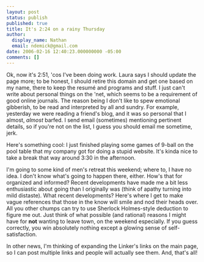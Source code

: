 ```yaml
---
layout: post
status: publish
published: true
title: It's 2:24 on a rainy Thursday
author:
  display_name: Nathan
  email: ndemick@gmail.com
date: 2006-02-16 12:40:23.000000000 -05:00
comments: []
---
```

Ok, now it's 2:51, 'cos I've been doing work. Laura says I should update the
page more; to be honest, I should retire this domain and get one based on my
name, there to keep the resum&eacute; and programs and stuff. I just can't
write about personal things on the 'net, which seems to be a requirement of
good online journals. The reason being I don't like to spew emotional gibberish,
to be read and interpreted by all and sundry. For example, yesterday we were
reading a friend's blog, and it was so personal that I almost, _almost_ barfed.
I send email (sometimes) mentioning pertinent details, so if you're not on the
list, I guess you should email me sometime, jerk.

Here's something cool: I just finished playing some games of 9-ball on the pool
table that my company got for doing a stupid website. It's kinda nice to take a
break that way around 3:30 in the afternoon.

I'm going to some kind of men's retreat this weekend; where to, I have no idea.
I don't know what's going to happen there, either. How's that for organized and
informed? Recent developments have made me a bit less enthusiastic about going
than I originally was (think of apathy turning into mild distaste). What recent
developments? Here's where I get to make vague references that those in the know
will smile and nod their heads over. All you other chumps can try to use
Sherlock Holmes-style deduction to figure me out. Just think of what possible
(and rational) reasons I might have for **not** wanting to leave town, on the
weekend especially. If you guess correctly, you win absolutely nothing except a
glowing sense of self-satisfaction.

In other news, I'm thinking of expanding the Linker's links on the main page,
so I can post multiple links and people will actually see them. And, that's all!
